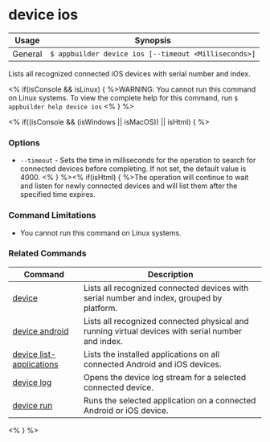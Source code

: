 device ios
==========

Usage | Synopsis
------|-------
General | `$ appbuilder device ios [--timeout <Milliseconds>]`

Lists all recognized connected iOS devices with serial number and index.

<% if(isConsole && isLinux) { %>WARNING: You cannot run this command on Linux systems. To view the complete help for this command, run `$ appbuilder help device ios` <% } %> 

<% if((isConsole && (isWindows || isMacOS)) || isHtml) { %>  
### Options
* `--timeout` - Sets the time in milliseconds for the operation to search for connected devices before completing. If not set, the default value is 4000. <% } %><% if(isHtml) { %>The operation will continue to wait and listen for newly connected devices and will list them after the specified time expires.

### Command Limitations

* You cannot run this command on Linux systems.

### Related Commands

Command | Description
----------|----------
[device](device.html) | Lists all recognized connected devices with serial number and index, grouped by platform.
[device android](device-android.html) | Lists all recognized connected physical and running virtual devices with serial number and index.
[device list-applications](device-list-applications.html) | Lists the installed applications on all connected Android and iOS devices.
[device log](device-log.html) | Opens the device log stream for a selected connected device.
[device run](device-run.html) | Runs the selected application on a connected Android or iOS device.
<% } %>